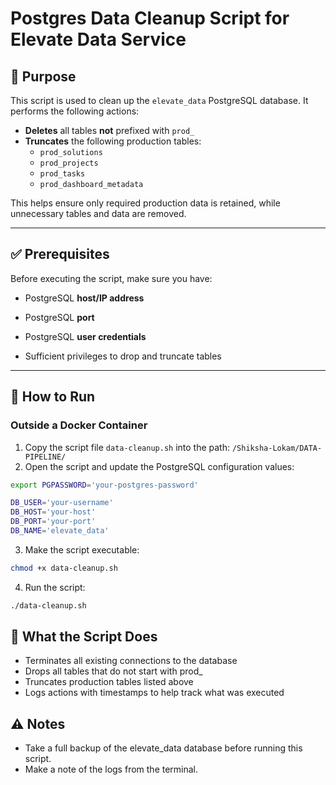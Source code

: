 # Postgres Data Cleanup Script for Elevate Data Service

## 📌 Purpose

This script is used to clean up the `elevate_data` PostgreSQL database. It performs the following actions:

- **Deletes** all tables **not** prefixed with `prod_`
- **Truncates** the following production tables:
    - `prod_solutions`
    - `prod_projects`
    - `prod_tasks`
    - `prod_dashboard_metadata`

This helps ensure only required production data is retained, while unnecessary tables and data are removed.

---

## ✅ Prerequisites

Before executing the script, make sure you have:

- PostgreSQL **host/IP address**
- PostgreSQL **port**
- PostgreSQL **user credentials**

- Sufficient privileges to drop and truncate tables

---

## 🚀 How to Run

### Outside a Docker Container

1. Copy the script file `data-cleanup.sh` into the path: `/Shiksha-Lokam/DATA-PIPELINE/`
2. Open the script and update the PostgreSQL configuration values:

```bash
export PGPASSWORD='your-postgres-password'

DB_USER='your-username'
DB_HOST='your-host'
DB_PORT='your-port'
DB_NAME='elevate_data'
```

3. Make the script executable:

```bash
chmod +x data-cleanup.sh
```

4. Run the script:

```bash
./data-cleanup.sh
```

## 📂 What the Script Does

* Terminates all existing connections to the database
* Drops all tables that do not start with prod_
* Truncates production tables listed above
* Logs actions with timestamps to help track what was executed

## ⚠️ Notes

* Take a full backup of the elevate_data database before running this script.
* Make a note of the logs from the terminal. 